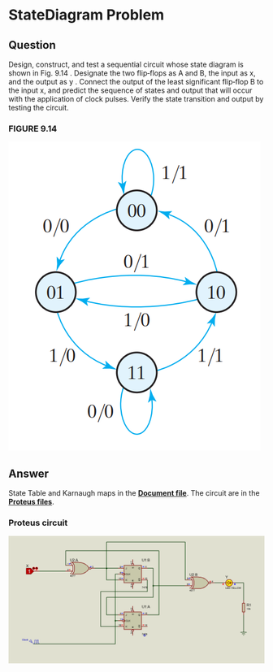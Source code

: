 # StateDiagram Problem

## Question
 Design, construct, and test a sequential circuit whose state diagram is shown in Fig. 9.14 .
Designate the two flip‐flops as A and B, the input as x, and the output as y .
 Connect the output of the least significant flip‐flop B to the input x, and predict the
sequence of states and output that will occur with the application of clock pulses. Verify
the state transition and output by testing the circuit.  
### FIGURE 9.14
![alt text](state_diagram.png "state diagram")

## Answer
State Table and Karnaugh maps in the **[Document file](Document.pdf)**.
The circuit are in the **[Proteus files](StateDiagram.pdsprj)**.

### Proteus circuit
![alt text](circuit.png "StateDiagram circuit")
